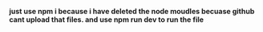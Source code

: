 **just use npm i because i have deleted the node moudles becuase github cant upload that files.
and use npm run dev to run the file**
